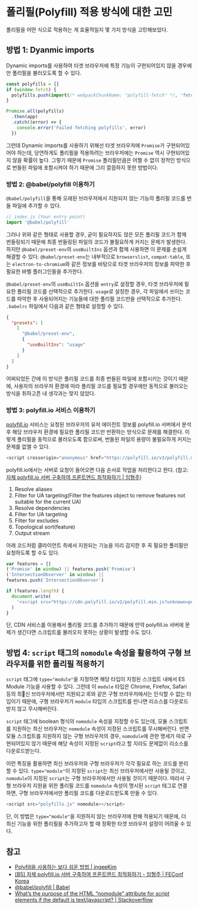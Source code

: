 # 폴리필(Polyfill) 적용 방식에 대한 고민

폴리필을 어떤 식으로 적용하는 게 효율적일지 몇 가지 방식을 고민해보았다.

## 방법 1: Dyanmic imports

Dynamic imports를 사용하여 타겟 브라우저에 특정 기능이 구현되어있지 않을 경우에만 폴리필을 불러오도록 할 수 있다.

```javascript
const polyfills = []
if (window.fetch) {
  polyfills.push(import(/* webpackChunkName: "polyfill-fetch" */, 'fetch'))
}

Promise.all(polyfills)
  .then(app)
  .catch((error) => {
    console.error('Failed fetching polyfills', error)
  })
```

그런데 Dynamic imports를 사용하기 위해선 타겟 브라우저에 `Promise`가 구현되어있어야 하는데, 당연하게도 폴리필을 적용하려는 브라우저에는 `Promise` 역시 구현되어있지 않을 확률이 높다. 그렇기 때문에 `Promise` 폴리필만큼은 어쩔 수 없이 정적인 방식으로 번들된 파일에 포함시켜야 하기 때문에 그리 깔끔하지 못한 방법이다.

### 방법 2: @babel/polyfill 이용하기

`@babel/polyfill`을 통해 오래된 브라우저에서 지원되지 않는 기능의 폴리필 코드를 번들 파일에 추가할 수 있다.

```javascript
// index.js (Your entry point)
import '@babel/polyfill'
```

그러나 위와 같은 형태로 사용할 경우, 굳이 필요하지도 않은 모든 폴리필 코드가 함께 번들링되기 때문에 최종 번들링된 파일의 코드가 불필요하게 커지는 문제가 발생한다. 하지만 `@babel/preset-env`의 `useBuiltIns` 옵션과 함께 사용하면 이 문제를 손쉽게 해결할 수 있다. `@babel/preset-env`는 내부적으로 `browserslist`, `compat-table`, 또는 `electron-to-chromium`와 같은 정보를 바탕으로 타겟 브라우저의 정보를 파악한 후 필요한 바벨 플러그인들을 추가한다.

`@babel/preset-env`의 `useBuiltIn` 옵션을 `entry`로 설정할 경우, 타겟 브라우저에 필요한 폴리필 코드를 선택적으로 추가한다. `usage`로 설정한 경우, 각 파일에서 쓰이는 코드를 파악한 후 사용되어지는 기능들에 대한 폴리필 코드만을 선택적으로 추가한다. `.babelrc` 파일에서 다음과 같은 형태로 설정할 수 있다.

```json
{
  "presets": [
    [
      "@babel/preset-env",
      {
        "useBuiltIns": "usage"
      }
    ]
  ]
}
```

어찌되었든 간에 이 방식은 폴리필 코드를 최종 번들된 파일에 포함시키는 것이기 때문에, 사용자의 브라우저 환경에 따라 폴리필 코드를 필요할 경우에만 동적으로 불러오는 방식을 취하고픈 내 생각과는 맞지 않았다.

### 방법 3: polyfill.io 서비스 이용하기

[polyfill.io](https://polyfill.io/v3/) 서비스는 요청된 브라우저의 유저 에이전트 정보를 polyfill.io 서버에서 분석 후 해당 브라우저 환경에 필요한 폴리필 코드만 반환하는 방식으로 문제를 해결한다. 이렇게 폴리필을 동적으로 불러오도록 함으로써, 번들된 파일의 용량이 불필요하게 커지는 문제를 없앨 수 있다.

```javascript
<script crossorigin="anonymous" href="https://polyfill.io/v3/polyfill.min.js"></script>
```

polyfill.io에서는 서버로 요청이 들어오면 다음 순서로 작업을 처리한다고 한다. (참고: [자체 polyfill.io 서버 구축하여 프론트엔드 최적화하기 | 임형주](https://slides.com/odyss/deck-8#/5/5))

1. Resolve aliases
2. Filter for UA targeting(Filter the features object to remove features not suitable for the current UA)
3. Resolve dependencies
4. Filter for UA targeting
5. Filter for excludes
6. Topological sort(feature)
7. Output stream

아래 코드처럼 클라이언트 측에서 지원되는 기능을 미리 감지한 후 꼭 필요한 폴리필만 요청하도록 할 수도 있다.

```javascript
var features = []
('Promise' in window) || features.push('Promise')
('IntersectionObserver' in window) || 
features.push('IntersectionObserver')

if (features.length) {
  document.write(
    '<script src="https://cdn.polyfill.io/v2/polyfill.min.js?unknown=polyfill&features=' + features.join(',') + '&flags=gated,always"><\x2fscript>',
  )
}
```

단, CDN 서비스를 이용해서 폴리필 코드를 추가하기 때문에 만약 polyfill.io 서버에 문제가 생긴다면 스크립트를 불러오지 못하는 상황이 발생할 수도 있다.

## 방법 4: `script` 태그의 `nomodule` 속성을 활용하여 구형 브라우저를 위한 폴리필 적용하기

`script` 태그에 `type="module"`을 지정하면 해당 타입이 지정된 스크립트 내에서 ES Module 기능을 사용할 수 있다. 그런데 이 `module` 타입은 Chrome, Firefox, Safari 등의 최신 브라우저에서만 지원되고 IE와 같은 구형 브라우저에서는 인식할 수 없는 타입이기 때문에, 구형 브라우저가 `module` 타입의 스크립트를 만나면 리소스를 다운로드받지 않고 무시해버린다.

`script` 태그에 boolean 형식의 `nomodule` 속성을 지정할 수도 있는데, 모듈 스크립트를 지원하는 최신 브라우저는 `nomodule` 속성이 지정된 스크립트를 무시해버린다. 반면 모듈 스크립트를 지원하지 않는 구형 브라우저의 경우, `nomodule`에 관한 명세가 따로 구현되어있지 않기 때문에 해당 속성이 지정된 `script`라고 할 지라도 문제없이 리소스를 다운로드받는다.

이런 특징을 활용하면 최신 브라우저와 구형 브라우저가 각각 필요로 하는 코드를 분리할 수 있다. `type="module"`이 지정된 `script`는 최신 브라우저에서만 사용될 것이고, `nomodule`이 지정된 `script`는 구형 브라우저에서만 사용될 것이기 때문이다. 따라서 구형 브라우저 지원을 위한 폴리필 코드를 `nomodule` 속성이 명시된 `script` 태그로 연결하면, 구형 브라우저에서만 폴리필 코드를 다운로드받도록 만들 수 있다.

```javascript
<script src="polyfills.js" nomodule></script>
```

단, 이 방법은 `type="module"`을 지원하지 않는 브라우저에 한해 적용되기 때문에, 더 최신 기능을 위한 폴리필을 추가하고자 할 때 정확한 타겟 브라우저 설정이 어려울 수 있다.

## 참고

* [Polyfill을 사용하는 보다 쉬운 방법 | ingeeKim](http://hacks.mozilla.or.kr/2014/12/an-easier-way-of-using-polyfills/)
* [[B5] 자체 polyfill.io 서버 구축하여 프론트엔드 최적화하기 - 임형주 | FEConf Korea](https://www.youtube.com/watch?v=8GcVBTBI4Ew)
* [@babel/polyfill | Babel](https://babeljs.io/docs/en/babel-polyfill)
* [What’s the purpose of the HTML “nomodule” attribute for script elements if the default is text/javascript? | Stackoverflow](https://stackoverflow.com/questions/45943494/what-s-the-purpose-of-the-html-nomodule-attribute-for-script-elements-if-the-d)
